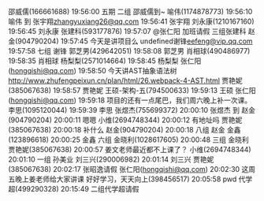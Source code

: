 邵威儒(166661688)  19:56:00
五期 二组 邵威儒到~
喻伟(1174878773)  19:56:10
喻伟 到
张宇翔<zhangyuxiang26@qq.com>  19:56:41
张宇翔
刘永康(1210167160)  19:56:45
刘永康
张建科(593177876)  19:57:07
@张仁阳 加班请假
三组张建科
赵金(904790204)  19:57:45
今天是讲项目么
undefined谢锋<eefeng@vip.qq.com>  19:57:58
七组 谢锋 
郭芝男(429642051)  19:58:08
郭芝男
肖相球(490486977)  19:58:35
肖相球
杨梨梨(2571014664)  19:58:45
杨梨梨
张仁阳(hongqishi@qq.com)  19:58:50
今天讲AST抽象语法树
http://www.zhufengpeixun.cn/plan/html/26.webpack-4-AST.html
贾艳妮(385067638)  19:58:57
贾艳妮
王硕-架构-五(794500633)  19:59:13
王硕
张仁阳(hongqishi@qq.com)  19:59:18
项目的还有一点尾巴，我们周六晚上补一次课。
李思(1095120044)  19:59:39
李思
张煜杰(755699372)  20:00:10
张煜杰 到
赵金(904790204)  20:00:11
嗯嗯
小维(2694748344)  20:00:12
有地址吗
贾艳妮(385067638)  20:00:18
补什么
赵金(904790204)  20:00:18
八组 赵金
金鑫(123896618)  20:00:25
金鑫
六组
金晓利(1028617605)  20:00:48
三组 金晓利
贾艳妮(385067638)  20:00:57
姜文老师最近都不上课了？
小维(2694748344)  20:01:10
一组 孙美业
刘三兴(290006982)  20:01:14
刘三兴
贾艳妮(385067638)  20:02:17
张昭逸请假
张仁阳(hongqishi@qq.com)  20:02:30
这周五晚上姜老师给大家讲课
好好学习，天天向上(398456517)  20:05:58
pwd
代学超(499290328)  20:15:49
二组代学超请假
